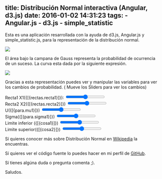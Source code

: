 title: Distribución Normal interactiva (Angular, d3.js)
date: 2016-01-02 14:31:23
tags:
	- Angular.js
	- d3.js
	- simple_statistic
---

Esta es una aplicación resarrollada con la ayuda de d3.js, Angular.js y simple_statistic.js, para la representación de la distribución normal.

<img class="pure-img" src="http://i.imgur.com/0qRsBKJ.gif"/>

El área bajo la campana de Gauss representa la probabilidad de ocurrencia de un suceso. La curva esta dada por la siguiente expresión.

<img class="pure-img" src="http://i.imgur.com/rkmhIxz.png"/>

Gracias a esta representación puedes ver y manipular las variables para ver los cambios de probabilidad. ( Mueve los Sliders para ver los cambios)

<!-- more -->
<link rel="stylesheet" type="text/css" href="/css/styleAngular.css" />
<div class="container" ng-app="discretasApp" ng-controller="discretasController">    
<div id="viz"></div>

<div class="col-md-4 pure-g">
  <div class="form-group pure-u-1-3">
      <label for="">Recta1<span class=""> X1({[{rectas.recta1}]})</span>:</label>            
      <input type="range" ng-model="rectas.recta1" step="0.1" min="{[{xmin}]}" max="{[{xmax}]}"  id="fader" ng-change="changeRect()">
  </div>
  <div class="form-group pure-u-1-3">
      <label for="">Recta2<span class=""> X2({[{rectas.recta2}]})</span></label>            
      <input type="range" ng-model="rectas.recta2" step="0.1" min="{[{xmin}]}" max="{[{xmax}]}"  id="fader" ng-change="changeRect()">
  </div>
  <div class="form-group pure-u-1-3">
      <label for="">U<span class="">({[{para.mu1}]})</span></label>
      <input type="range" ng-model="para.mu1" step="0.1" min="{[{xmin}]}" max="{[{xmax}]}" id="fader" ng-mouseup="changeCurve()">
  </div>        
  <div class="form-group pure-u-1-3">
      <label for="">Sigma<span class="">({[{para.sigma1}]})</span></label>
      <input type="range" ng-model="para.sigma1" step="0.1" min="0.1" max="{[{xmax}]}" id="fader" ng-mouseup="changeCurve()">
  </div>  
  <div class="form-group pure-u-1-3">
      <label for="">Limite inferior <span class="">({[{cosa1}]})</span></label>
      <input type="range" ng-model="cosa1" step="0.1" min="-50" max="50" id="fader" ng-mouseup="init()">
  </div>
  <div class="form-group pure-u-1-3">
      <label for="">Limite superior<span class="">({[{cosa2}]})</span></label>
      <input type="range" ng-model="cosa2" step="0.1" min="-50" max="50" id="fader" ng-mouseup="init()">
  </div>        
</div>

     
Sí quieres conocer más sobre Distribución Normal en <a href="https://en.wikipedia.org/wiki/Normal_distribution">Wikipedia</a>  la encuentras.

Sí quieres ver el código fuente lo puedes hacer en mi perfil de <a href="https://github.com/camilortte/normalDistributionAngular">GitHub</a>. 

Sí tienes algúna duda o pregunta comenta ;).

Saludos.

<script type="text/javascript" src="/js/NormalDist/angular.min.js"></script>
<!-- <script src="http://d3js.org/d3.v3.min.js" charset="utf-8"></script> -->
<script type="text/javascript" src="/js/NormalDist/d3.v3.min.js"></script>
<script type="text/javascript" src="/js/NormalDist/simple_statistics.min.js"></script>
<script type="text/javascript" src="/js/NormalDist/jstat.js"></script>
<script type="text/javascript" src="/js/NormalDist/textures.min.js"></script>
<!-- <script type="text/javascript" src="js/main.js"></script> -->
<script type="text/javascript" src="/js/NormalDist/distContinuas/discretas.app.js"></script>
<script type="text/javascript" src="/js/NormalDist/distContinuas/discretas.controller.js"></script>